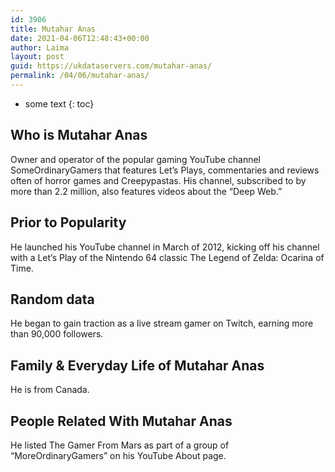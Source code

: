 ```yaml
---
id: 3906
title: Mutahar Anas
date: 2021-04-06T12:48:43+00:00
author: Laima
layout: post
guid: https://ukdataservers.com/mutahar-anas/
permalink: /04/06/mutahar-anas/
---
```


* some text
{: toc}


## Who is Mutahar Anas
                  
                  
                  
Owner and operator of the popular gaming YouTube channel SomeOrdinaryGamers that features Let&#8217;s Plays, commentaries and reviews often of horror games and Creepypastas. His channel, subscribed to by more than 2.2 million, also features videos about the &#8220;Deep Web.&#8221;
                  
              
            
              
            
                
                
                
## Prior to Popularity
                  
                  
                  
He launched his YouTube channel in March of 2012, kicking off his channel with a Let&#8217;s Play of the Nintendo 64 classic The Legend of Zelda: Ocarina of Time.
                  
              
            
              
            
                
                
                
## Random data
                  
                  
                  
He began to gain traction as a live stream gamer on Twitch, earning more than 90,000 followers.
                  
              
            
              
            
                
                
                
## Family & Everyday Life of Mutahar Anas
                  
                  
                  
He is from Canada.
                  
              
            
              
            
                
                
                
## People Related With Mutahar Anas
                  
                  
                  
He listed The Gamer From Mars as part of a group of &#8220;MoreOrdinaryGamers&#8221; on his YouTube About page.
                  
              
            
              
            
                
              
            
              
              
            
            
              
            
          
          
          